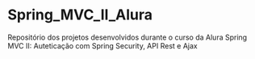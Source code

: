 # Spring_MVC_II_Alura
Repositório dos projetos desenvolvidos durante o curso da Alura Spring MVC II: Auteticação com Spring Security, API Rest e Ajax
